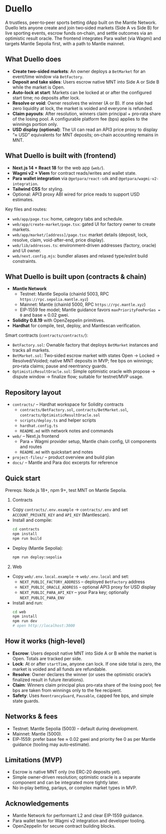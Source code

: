 # Duello

A trustless, peer‑to‑peer sports betting dApp built on the Mantle Network. Duello lets anyone create and join two‑sided markets (Side A vs Side B) for live sporting events, escrow funds on‑chain, and settle outcomes via an optimistic result oracle. The frontend integrates Para wallet (via Wagmi) and targets Mantle Sepolia first, with a path to Mantle mainnet.


## What Duello does

- __Create two‑sided markets__: An owner deploys a `BetMarket` for an event/time window via `BetFactory`.
- __Deposit and take sides__: Users escrow native MNT into Side A or Side B while the market is Open.
- __Auto‑lock at start__: Markets can be locked at or after the configured start time; no deposits after lock.
- __Resolve or void__: Owner resolves the winner (A or B). If one side had zero liquidity at lock, the market is voided and everyone is refunded.
- __Claim payouts__: After resolution, winners claim principal + pro‑rata share of the losing pool. A configurable platform fee (bps) applies to the winnings portion only.
- __USD display (optional)__: The UI can read an API3 price proxy to display “≈ USD” equivalents for MNT deposits; on‑chain accounting remains in MNT.


## What Duello is built with (frontend)

- __Next.js 14 + React 18__ for the web app (`web/`).
- __Wagmi v2 + Viem__ for contract reads/writes and wallet state.
- __Para wallet integration__ via `@getpara/react-sdk` and `@getpara/wagmi-v2-integration`.
- __Tailwind CSS__ for styling.
- Optional: API3 proxy ABI wired for price reads to support USD estimates.

Key files and routes:
- `web/app/page.tsx`: home, category tabs and schedule.
- `web/app/create-market/page.tsx`: gated UI for factory owner to create markets.
- `web/app/market/[address]/page.tsx`: market details (deposit, lock, resolve, claim, void-after-end, price display).
- `web/lib/addresses.ts`: environment‑driven addresses (factory, oracle) and UI owner.
- `web/next.config.mjs`: bundler aliases and relaxed type/eslint build constraints.


## What Duello is built upon (contracts & chain)

- __Mantle Network__
  - Testnet: Mantle Sepolia (chainId 5003, RPC `https://rpc.sepolia.mantle.xyz`)
  - Mainnet: Mantle (chainId 5000, RPC `https://rpc.mantle.xyz`)
  - EIP‑1559 fee model; Mantle guidance favors `maxPriorityFeePerGas = 0` and base ≈ 0.02 gwei.
- __Solidity 0.8.19__ with OpenZeppelin primitives.
- __Hardhat__ for compile, test, deploy, and Mantlescan verification.

Smart contracts (`contracts/contracts/`):
- `BetFactory.sol`: Ownable factory that deploys `BetMarket` instances and tracks all markets.
- `BetMarket.sol`: Two‑sided escrow market with states Open → Locked → Resolved/Voided; native MNT deposits in MVP; fee bps on winnings; pro‑rata claims; pause and reentrancy guards.
- `OptimisticResultOracle.sol`: Simple optimistic oracle with propose → dispute window → finalize flow; suitable for testnet/MVP usage.


## Repository layout

- `contracts/` – Hardhat workspace for Solidity contracts
  - `contracts/BetFactory.sol`, `contracts/BetMarket.sol`, `contracts/OptimisticResultOracle.sol`
  - `scripts/deploy.ts` and helper scripts
  - `hardhat.config.ts`
  - `README.md` with network notes and commands
- `web/` – Next.js frontend
  - Para + Wagmi provider setup, Mantle chain config, UI components and routes
  - `README.md` with quickstart and notes
- `project-files/` – product overview and build plan
- `docs/` – Mantle and Para doc excerpts for reference


## Quick start

Prereqs: Node.js 18+, npm 9+, test MNT on Mantle Sepolia.

1) Contracts
- Copy `contracts/.env.example` → `contracts/.env` and set `ACCOUNT_PRIVATE_KEY` and `API_KEY` (Mantlescan).
- Install and compile:
  ```bash
  cd contracts
  npm install
  npm run build
  ```
- Deploy (Mantle Sepolia):
  ```bash
  npm run deploy:sepolia
  ```

2) Web
- Copy `web/.env.local.example` → `web/.env.local` and set:
  - `NEXT_PUBLIC_FACTORY_ADDRESS` – deployed `BetFactory` address
  - `NEXT_PUBLIC_ORACLE_ADDRESS` – optional API3 proxy for USD display
  - `NEXT_PUBLIC_PARA_API_KEY` – your Para key; optionally `NEXT_PUBLIC_PARA_ENV`
- Install and run:
  ```bash
  cd web
  npm install
  npm run dev
  # open http://localhost:3000
  ```


## How it works (high‑level)

- __Escrow__: Users deposit native MNT into Side A or B while the market is Open. Totals are tracked per side.
- __Lock__: At or after `startTime`, anyone can lock. If one side total is zero, the market is voided and all funds are refundable.
- __Resolve__: Owner declares the winner (or uses the optimistic oracle’s finalized result in future iterations).
- __Claim__: Winners claim principal plus pro‑rata share of the losing pool; fee bps are taken from winnings only to the fee recipient.
- __Safety__: Uses `ReentrancyGuard`, `Pausable`, capped fee bps, and simple state guards.


## Networks & fees

- Testnet: Mantle Sepolia (5003) – default during development.
- Mainnet: Mantle (5000).
- EIP‑1559: prefer base fee ≈ 0.02 gwei and priority fee 0 as per Mantle guidance (tooling may auto‑estimate).


## Limitations (MVP)

- Escrow is native MNT only (no ERC‑20 deposits yet).
- Simple owner‑driven resolution; optimistic oracle is a separate component and can be integrated more tightly later.
- No in‑play betting, parlays, or complex market types in MVP.


## Acknowledgements

- Mantle Network for performant L2 and clear EIP‑1559 guidance.
- Para wallet team for Wagmi v2 integration and developer tooling.
- OpenZeppelin for secure contract building blocks.
